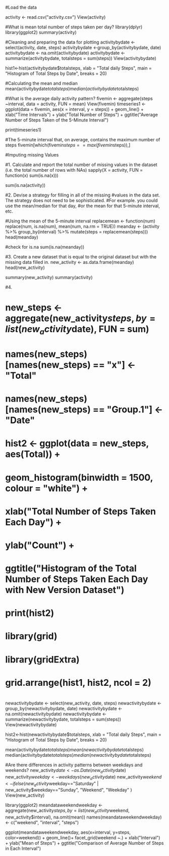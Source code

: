 #Load the data

activity <- read.csv("activity.csv")
View(activity)

#What is mean total number of steps taken per day?
library(dplyr)
library(ggplot2)
summary(activity)


#Cleaning and preparing the data for plotting
activitybydate <- select(activity, date, steps)
activitybydate <-group_by(activitybydate, date)
activitybydate <- na.omit(activitybydate)
activitybydate <- summarize(activitybydate, totalsteps = sum(steps))
View(activitybydate)

hist1<-hist(activitybydate$totalsteps, xlab = "Total daily Steps", 
     main = "Histogram of Total Steps by Date", breaks = 20)

#Calculating the mean and median
mean(activitybydate$totalsteps)
median(activitybydate$totalsteps)

#What is the average daily activity pattern?
fivemin <- aggregate(steps ~interval, data = activity, FUN = mean)
View(fivemin)
timeseries1 <- ggplot(data = fivemin, aes(x = interval, y = steps)) +
  geom_line() + 
  xlab("Time Intervals") +
  ylab("Total Number of Steps") +
  ggtitle("Average Number of Steps Taken of the 5-Minute Interval")

print(timeseries1)

#The 5-minute interval that, on average, contains the maximum number of steps
fivemin[which(fivemin$steps == max(fivemin$steps)),]

#Imputing missing Values

#1. Calculate and report the total number of missing values in the dataset (i.e. the total number of rows with NAs)
sapply(X = activity, FUN = function(x) sum(is.na(x)))

sum(is.na(activity))

#2. Devise a strategy for filling in all of the missing
#values in the data set. The strategy does not need to be sophisticated.
#For example. you could use the mean/median for that day,
#or the mean for that 5-minute interval, etc.

#Using the mean of the 5-minute interval
replacemean <- function(num) replace(num, is.na(num), mean(num, na.rm = TRUE))
meanday <- (activity %>% group_by(interval) %>% mutate(steps = replacemean(steps)))
head(meanday)

#check for is.na
sum(is.na(meanday))

#3. Create a new dataset that is equal to the original dataset but with the missing data filled in.
new_activity <- as.data.frame(meanday)
head(new_activity)

summary(new_activity)
summary(activity)

#4. 
# new_steps <- aggregate(new_activity$steps, by = list(new_activity$date), FUN = sum)
# names(new_steps)[names(new_steps) == "x"] <- "Total"
# names(new_steps)[names(new_steps) == "Group.1"] <- "Date"
# hist2 <- ggplot(data = new_steps, aes(Total)) + 
#   geom_histogram(binwidth = 1500, colour = "white") +
#   xlab("Total Number of Steps Taken Each Day") +
#   ylab("Count") +
#   ggtitle("Histogram of the Total Number of Steps Taken Each Day with New Version Dataset")
# print(hist2)
# 
# library(grid)
# library(gridExtra)
# 
# grid.arrange(hist1, hist2, ncol = 2)
#
newactivitybydate <- select(new_activity, date, steps)
newactivitybydate <-group_by(newactivitybydate, date)
newactivitybydate <- na.omit(newactivitybydate)
newactivitybydate <- summarize(newactivitybydate, totalsteps = sum(steps))
View(newactivitybydate)

hist2<-hist(newactivitybydate$totalsteps, xlab = "Total daily Steps", 
            main = "Histogram of Total Steps by Date", breaks = 20)

mean(activitybydate$totalsteps)
mean(newactivitybydate$totalsteps)
median(activitybydate$totalsteps)
median(newactivitybydate$totalsteps)

#Are there differences in activity patterns between weekdays and weekends?
new_activity$date <- as.Date(new_activity$date)
new_activity$weekday <- weekdays(new_activity$date)
new_activity$weekend <- ifelse(new_activity$weekday=="Saturday" | new_activity$weekday=="Sunday", "Weekend", "Weekday" )
View(new_activity)

library(ggplot2)
meandataweekendweekday <- aggregate(new_activity$steps , by= list(new_activity$weekend, new_activity$interval), na.omit(mean))
names(meandataweekendweekday) <- c("weekend", "interval", "steps")

ggplot(meandataweekendweekday, aes(x=interval, y=steps, color=weekend)) + geom_line()+
  facet_grid(weekend ~.) + xlab("Interval") + ylab("Mean of Steps") +
  ggtitle("Comparison of Average Number of Steps in Each Interval")